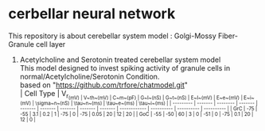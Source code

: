 # cerbellar neural network
This repository is about cerebellar system model : Golgi-Mossy Fiber-Granule cell layer
1. Acetylcholine and Serotonin treated cerebellar system model <br/> This model designed to invest spiking activity of granule cells in normal/Acetylcholine/Serotonin Condition. <br/> based on "https://github.com/trfore/chatmodel.git"   <br/>
| Cell Type | V<sub>r<sub>(mV) | V~th~(mV) | C~m~(pF) | G~l~(nS) | G~t~(nS) | E~l~(mV) | E~e~(mV) | E~i~(mV) | \sigma~n~(nS) | \tau~n~(ms) | \tau~e~(ms) | \tau~i~(ms) |
| --------- | ------- | -------- | ------- | ------- | ------- | ------- | ------- | ------- | ------------ | ---------- | ---------- | ---------- |
| GrC       |   -75   |   -55    |   3.1   |   0.2   |    1    |   -75   |    0    |   -75   |     0.05     |     20     |     12     |     20     |
| GoC       |   -55   |   -50    |   60    |    3    |    0    |   -51   |    0    |   -75   |      0.1     |     20     |     12     |     0      |
